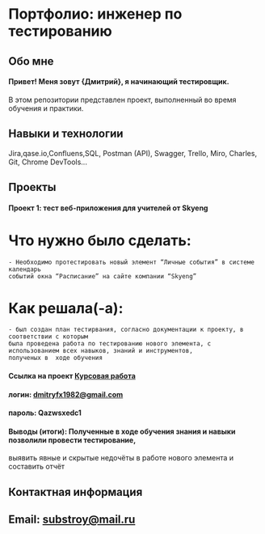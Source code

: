 # Портфолио: инженер по тестированию
## Обо мне
#### Привет! Меня зовут {Дмитрий}, я начинающий тестировщик.
В этом репозитории представлен проект, выполненный во время обучения и практики.
## Навыки и технологии
Jira,qase.io,Confluens,SQL, Postman (API), Swagger, Trello, Miro,
Charles, Git, Chrome DevTools...

## Проекты
#### Проект 1: тест веб-приложения для учителей от Skyeng

# Что нужно было сделать:

    - Необходимо протестировать новый элемент “Личные события” в системе календарь 
    событий окна “Расписание” на сайте компании “Skyeng”

# Как решала(-а): 
    - был создан план тестирвания, согласно документации к проекту, в соответствии с которым
    была проведена работа по тестированию нового элемента, с использованием всех навыков, знаний и инструментов, 
    полученых в  ходе обучения

#### Ссылка на проект [Курсовая работа](https://poliakofox.atlassian.net/l/cp/VCDniVbD)

#### логин: dmitryfx1982@gmail.com

#### пароль: Qazwsxedc1

#### Выводы (итоги): Полученные в ходе обучения знания и навыки позволили провести тестирование, 
выявить явные и скрытые недочёты в работе нового элемента и составить отчёт  


## Контактная информация
## Email: substroy@mail.ru
